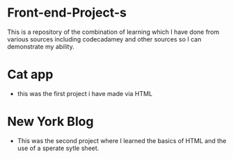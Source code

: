# Front-end-Project-s
This is a repository of the combination of learning which I have done from various sources including codecadamey and other sources so I can demonstrate my ability.


# Cat app 
- this was the first project i have made via HTML 

# New York Blog 

- This was the second project where I learned the basics of HTML and the use of a sperate sytle sheet. 
